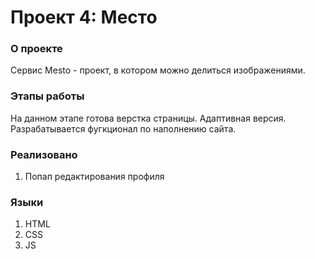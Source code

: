 # Проект 4: Место
### О проекте
Сервис Mesto - проект, в котором можно делиться изображениями.
### Этапы работы
На данном этапе готова верстка страницы. Адаптивная версия. Разрабатывается фугкционал по наполнению сайта.
### Реализовано
1. Попап редактирования профиля
### Языки
1. HTML
2. CSS
3. JS
